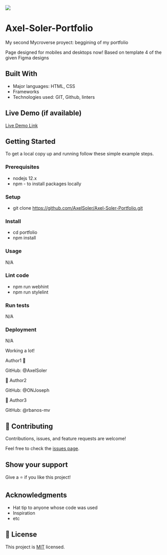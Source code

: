 ![](https://img.shields.io/badge/Microverse-blueviolet)

# Axel-Soler-Portfolio

My second Mycroverse proyect: beggining of my portfolio

Page designed for mobiles and desktops now! Based on template 4 of the given Figma designs

## Built With

- Major languages: HTML, CSS
- Frameworks
- Technologies used: GIT, Github, linters

## Live Demo (if available)

[Live Demo Link](https://livedemo.com)


## Getting Started

To get a local copy up and running follow these simple example steps.

### Prerequisites
* nodejs 12.x
* npm - to install packages locally

### Setup
* git clone https://github.com/AxelSoler/Axel-Soler-Portfolio.git

### Install
* cd portfolio
* npm install

### Usage
N/A 

### Lint code
* npm run webhint
* npm run stylelint

### Run tests
N/A

### Deployment
N/A

Working a lot! 

Author1 👤 

GitHub: @AxelSoler

👤 Author2

GitHub: @ONJoseph


👤 Author3

GitHub: @rbanos-mv


## 🤝 Contributing

Contributions, issues, and feature requests are welcome!

Feel free to check the [issues page](../../issues/).

## Show your support

Give a ⭐️ if you like this project!

## Acknowledgments

- Hat tip to anyone whose code was used
- Inspiration
- etc

## 📝 License

This project is [MIT](./MIT.md) licensed.